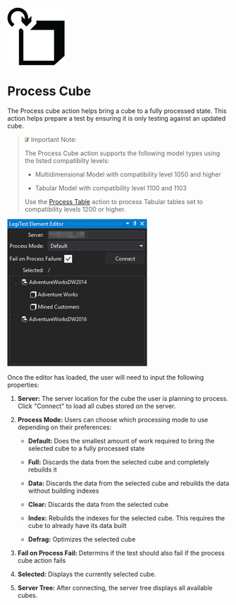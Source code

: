 ﻿![](images/ProcessCube.png)

# Process Cube



The Process cube action helps bring a cube to a fully processed state. This action helps prepare a test by ensuring it is only testing against an updated cube.



> ![](images/_ImportNoteIcon.png) Important Note:
> 
> The Process Cube action supports the following model types using the listed compatibilty levels:
> 
> - Multidimensional Model with compatibility level 1050 and higher
> 
> - Tabular Model with compatibility level 1100 and 1103
> 
> 
> 
> Use the [Process Table](ProcessTable.md) action to process Tabular tables set to compatibility levels 1200 or higher.
> 

![](images/ProcessCubeEditor.png)









Once the editor has loaded, the user will need to input the following properties:

1.   **Server:** The server location for the cube the user is planning to process. Click "Connect" to load all cubes stored on the server.

2.   **Process Mode:** Users can choose which processing mode to use depending on their preferences:

        * **Default:** Does the smallest amount of work required to bring the selected cube to a fully processed state

        * **Full:** Discards the data from the selected cube and completely rebuilds it

        * **Data:** Discards the data from the selected cube and rebuilds the data without building indexes

        * **Clear:** Discards the data from the selected cube

        * **Index:** Rebuilds the indexes for the selected cube. This requires the cube to already have its data built

        * **Defrag:** Optimizes the selected cube



3.   **Fail on Process Fail:** Determins if the test should also fail if the process cube action fails

4.   **Selected:** Displays the currently selected cube.

5.   **Server Tree:** After connecting, the server tree displays all available cubes.